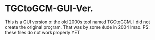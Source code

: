 # TGCtoGCM-GUI-Ver.
This is a GUI version of the old 2000s tool named TGCtoGCM.
I did not create the original program. That was by some dude in 2004 lmao.
PS: these files do not work properly YET
